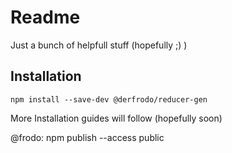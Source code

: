 # Readme
Just a bunch of helpfull stuff (hopefully ;) )
## Installation
```
npm install --save-dev @derfrodo/reducer-gen
```


More Installation guides will follow (hopefully soon)

@frodo: npm publish --access public